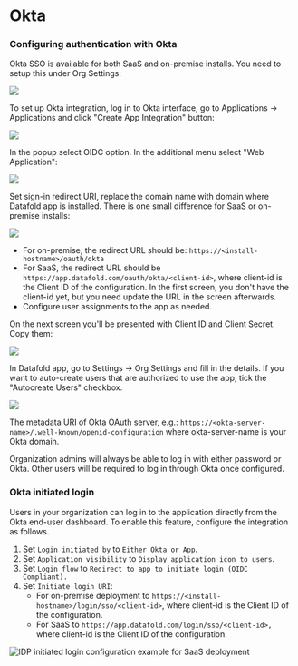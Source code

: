 # Okta

### Configuring authentication with Okta

Okta SSO is available for both SaaS and on-premise installs. You need to setup this under Org Settings:

![](<../../.gitbook/assets/image (102).png>)

To set up Okta integration, log in to Okta interface, go to Applications -> Applications and click "Create App Integration" button:

![](<../../.gitbook/assets/image (25).png>)

&#x20;In the popup select OIDC option. In the additional menu select "Web Application":

![](<../../.gitbook/assets/image (54).png>)

Set sign-in redirect URI, replace the domain name with domain where Datafold app is installed. There is one small difference for SaaS or on-premise installs:

![](<../../.gitbook/assets/image (277).png>)

* For on-premise, the redirect URL should be: `https://<install-hostname>/oauth/okta`
* For SaaS, the redirect URL should be `https://app.datafold.com/oauth/okta/<client-id>`, where client-id is the Client ID of the configuration. In the first screen, you don't have the client-id yet, but you need update the URL in the screen afterwards.
* Configure user assignments to the app as needed.

On the next screen you'll be presented with Client ID and Client Secret. Copy them:

![](<../../.gitbook/assets/image (95).png>)

In Datafold app, go to Settings -> Org Settings and fill in the details. If you want to auto-create users that are authorized to use the app, tick the "Autocreate Users" checkbox.

![](<../../.gitbook/assets/image (94).png>)

The metadata URI of Okta OAuth server, e.g.: `https://<okta-server-name>/.well-known/openid-configuration` where okta-server-name is your Okta domain.

Organization admins will always be able to log in with either password or Okta. Other users will be required to log in through Okta once configured.

### Okta initiated login

Users in your organization can log in to the application directly from the Okta end-user dashboard. To enable this feature, configure the integration as follows.

1. Set `Login initiated by` to `Either Okta or App`.
2. Set `Application visibility` to `Display application icon to users`.
3. Set `Login flow` to `Redirect to app to initiate login (OIDC Compliant).`
4. Set `Initiate login URI`:
   * For on-premise deployment to `https://<install-hostname>/login/sso/<client-id>`, where client-id is the Client ID of the configuration.
   * For SaaS to `https://app.datafold.com/login/sso/<client-id>,` where client-id is the Client ID of the configuration.

![IDP initiated login configuration example for SaaS deployment](<../../.gitbook/assets/Screenshot 2022-05-25 at 12.08.38.png>)
